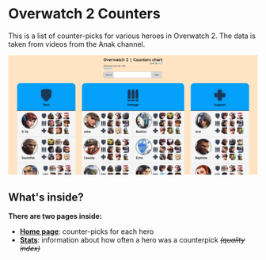# Overwatch 2 Counters

This is a list of counter-picks for various heroes in Overwatch 2. 
The data is taken from videos from the Anak channel.

![screenshot](assets/preview.png "Preview")

## What's inside?
**There are two pages inside:**
- **[Home page](https://ayqwerty.github.io/Overwatch-2-Counters/)**: counter-picks for each hero
- **[Stats](https://ayqwerty.github.io/Overwatch-2-Counters/stats)**: information about how often a hero was a counterpick ~~*(quality index)*~~
